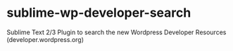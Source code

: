 sublime-wp-developer-search
===========================

Sublime Text 2/3 Plugin to search the new Wordpress Developer Resources (developer.wordpress.org)
